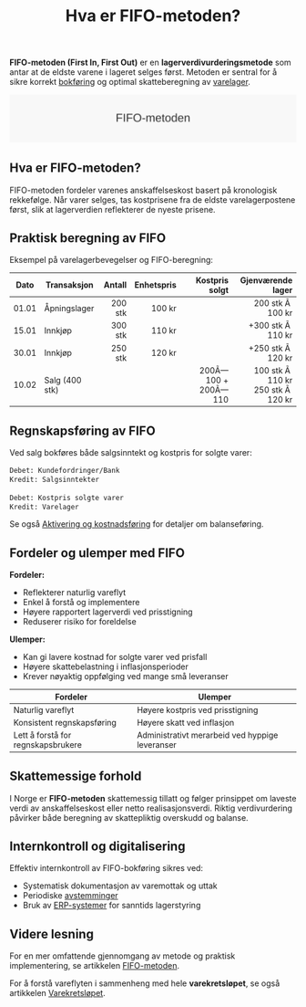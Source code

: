 ﻿---
title: "Hva er FIFO-metoden?"
seoTitle: "Hva er FIFO-metoden?"
meta_description: '**FIFO-metoden (First In, First Out)** er en **lagerverdivurderingsmetode** som antar at de eldste varene i lageret selges først. Metoden er sentral for å sik...'
slug: fifo-metoden
type: blog
layout: pages/single
---

**FIFO-metoden (First In, First Out)** er en **lagerverdivurderingsmetode** som antar at de eldste varene i lageret selges først. Metoden er sentral for å sikre korrekt [bokføring](/blogs/regnskap/hva-er-bokforing "Hva er Bokføring?") og optimal skatteberegning av [varelager](/blogs/regnskap/hva-er-varelager "Hva er Varelager?").

![FIFO-metoden Oversikt](fifo-metoden-image.svg)

## Hva er FIFO-metoden?

FIFO-metoden fordeler varenes anskaffelseskost basert på kronologisk rekkefølge. Når varer selges, tas kostprisene fra de eldste varelagerpostene først, slik at lagerverdien reflekterer de nyeste prisene.

## Praktisk beregning av FIFO

Eksempel på varelagerbevegelser og FIFO-beregning:

| **Dato**  | **Transaksjon**     | **Antall** | **Enhetspris** | **Kostpris solgt** | **Gjenværende lager** |
|-----------|---------------------|-----------:|---------------:|-------------------:|----------------------:|
| 01.01     | Åpningslager        |      200 stk |        100 kr |                    | 200 stk Ã  100 kr     |
| 15.01     | Innkjøp              |      300 stk |        110 kr |                    | +300 stk Ã  110 kr    |
| 30.01     | Innkjøp              |      250 stk |        120 kr |                    | +250 stk Ã  120 kr    |
| 10.02     | Salg (400 stk)      |               |               | 200Ã—100 + 200Ã—110  | 100 stk Ã  110 kr<br>250 stk Ã  120 kr |

## Regnskapsføring av FIFO

Ved salg bokføres både salgsinntekt og kostpris for solgte varer:

```plaintext
Debet: Kundefordringer/Bank
Kredit: Salgsinntekter

Debet: Kostpris solgte varer
Kredit: Varelager
```

Se også [Aktivering og kostnadsføring](/blogs/regnskap/hva-er-aktivering "Hva er Aktivering?") for detaljer om balanseføring.

## Fordeler og ulemper med FIFO

**Fordeler:**

* Reflekterer naturlig vareflyt
* Enkel å forstå og implementere
* Høyere rapportert lagerverdi ved prisstigning
* Reduserer risiko for foreldelse

**Ulemper:**

* Kan gi lavere kostnad for solgte varer ved prisfall
* Høyere skattebelastning i inflasjonsperioder
* Krever nøyaktig oppfølging ved mange små leveranser

| **Fordeler**                           | **Ulemper**                                       |
|----------------------------------------|---------------------------------------------------|
| Naturlig vareflyt                      | Høyere kostpris ved prisstigning                  |
| Konsistent regnskapsføring             | Høyere skatt ved inflasjon                        |
| Lett å forstå for regnskapsbrukere     | Administrativt merarbeid ved hyppige leveranser   |

## Skattemessige forhold

I Norge er **FIFO-metoden** skattemessig tillatt og følger prinsippet om laveste verdi av anskaffelseskost eller netto realisasjonsverdi. Riktig verdivurdering påvirker både beregning av skattepliktig overskudd og balanse.

## Internkontroll og digitalisering

Effektiv internkontroll av FIFO-bokføring sikres ved:

* Systematisk dokumentasjon av varemottak og uttak
* Periodiske [avstemminger](/blogs/regnskap/hva-er-avstemming "Hva er Avstemming?")
* Bruk av [ERP-systemer](/blogs/regnskap/hva-er-erp-system "Hva er ERP-system?") for sanntids lagerstyring

## Videre lesning

For en mer omfattende gjennomgang av metode og praktisk implementering, se artikkelen [FIFO-metoden](/blogs/regnskap/fifo-metoden "FIFO-metoden").

For å forstå vareflyten i sammenheng med hele **varekretsløpet**, se også artikkelen [Varekretsløpet](/blogs/regnskap/varekretslopet "Varekretsløpet: Flyt av varer og kapital").











